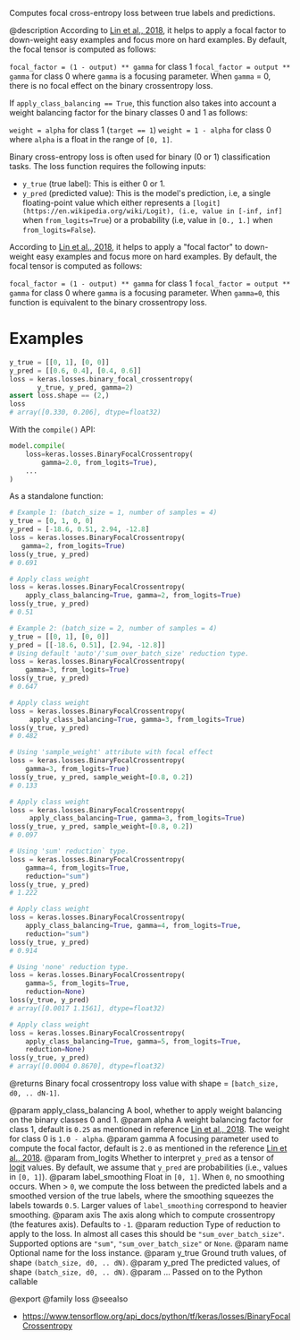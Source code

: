Computes focal cross-entropy loss between true labels and predictions.

@description
According to [Lin et al., 2018](https://arxiv.org/pdf/1708.02002.pdf), it
helps to apply a focal factor to down-weight easy examples and focus more on
hard examples. By default, the focal tensor is computed as follows:

`focal_factor = (1 - output) ** gamma` for class 1
`focal_factor = output ** gamma` for class 0
where `gamma` is a focusing parameter. When `gamma` = 0, there is no focal
effect on the binary crossentropy loss.

If `apply_class_balancing == True`, this function also takes into account a
weight balancing factor for the binary classes 0 and 1 as follows:

`weight = alpha` for class 1 (`target == 1`)
`weight = 1 - alpha` for class 0
where `alpha` is a float in the range of `[0, 1]`.

Binary cross-entropy loss is often used for binary (0 or 1) classification
tasks. The loss function requires the following inputs:

- `y_true` (true label): This is either 0 or 1.
- `y_pred` (predicted value): This is the model's prediction, i.e, a single
    floating-point value which either represents a
    `[logit](https://en.wikipedia.org/wiki/Logit), (i.e, value in [-inf, inf]`
    when `from_logits=True`) or a probability (i.e, value in `[0., 1.]` when
    `from_logits=False`).

According to [Lin et al., 2018](https://arxiv.org/pdf/1708.02002.pdf), it
helps to apply a "focal factor" to down-weight easy examples and focus more
on hard examples. By default, the focal tensor is computed as follows:

`focal_factor = (1 - output) ** gamma` for class 1
`focal_factor = output ** gamma` for class 0
where `gamma` is a focusing parameter. When `gamma=0`, this function is
equivalent to the binary crossentropy loss.

# Examples
```python
y_true = [[0, 1], [0, 0]]
y_pred = [[0.6, 0.4], [0.4, 0.6]]
loss = keras.losses.binary_focal_crossentropy(
       y_true, y_pred, gamma=2)
assert loss.shape == (2,)
loss
# array([0.330, 0.206], dtype=float32)
```
With the `compile()` API:

```python
model.compile(
    loss=keras.losses.BinaryFocalCrossentropy(
        gamma=2.0, from_logits=True),
    ...
)
```

As a standalone function:

```python
# Example 1: (batch_size = 1, number of samples = 4)
y_true = [0, 1, 0, 0]
y_pred = [-18.6, 0.51, 2.94, -12.8]
loss = keras.losses.BinaryFocalCrossentropy(
   gamma=2, from_logits=True)
loss(y_true, y_pred)
# 0.691
```

```python
# Apply class weight
loss = keras.losses.BinaryFocalCrossentropy(
    apply_class_balancing=True, gamma=2, from_logits=True)
loss(y_true, y_pred)
# 0.51
```

```python
# Example 2: (batch_size = 2, number of samples = 4)
y_true = [[0, 1], [0, 0]]
y_pred = [[-18.6, 0.51], [2.94, -12.8]]
# Using default 'auto'/'sum_over_batch_size' reduction type.
loss = keras.losses.BinaryFocalCrossentropy(
    gamma=3, from_logits=True)
loss(y_true, y_pred)
# 0.647
```

```python
# Apply class weight
loss = keras.losses.BinaryFocalCrossentropy(
     apply_class_balancing=True, gamma=3, from_logits=True)
loss(y_true, y_pred)
# 0.482
```

```python
# Using 'sample_weight' attribute with focal effect
loss = keras.losses.BinaryFocalCrossentropy(
    gamma=3, from_logits=True)
loss(y_true, y_pred, sample_weight=[0.8, 0.2])
# 0.133
```

```python
# Apply class weight
loss = keras.losses.BinaryFocalCrossentropy(
     apply_class_balancing=True, gamma=3, from_logits=True)
loss(y_true, y_pred, sample_weight=[0.8, 0.2])
# 0.097
```

```python
# Using 'sum' reduction` type.
loss = keras.losses.BinaryFocalCrossentropy(
    gamma=4, from_logits=True,
    reduction="sum")
loss(y_true, y_pred)
# 1.222
```

```python
# Apply class weight
loss = keras.losses.BinaryFocalCrossentropy(
    apply_class_balancing=True, gamma=4, from_logits=True,
    reduction="sum")
loss(y_true, y_pred)
# 0.914
```

```python
# Using 'none' reduction type.
loss = keras.losses.BinaryFocalCrossentropy(
    gamma=5, from_logits=True,
    reduction=None)
loss(y_true, y_pred)
# array([0.0017 1.1561], dtype=float32)
```

```python
# Apply class weight
loss = keras.losses.BinaryFocalCrossentropy(
    apply_class_balancing=True, gamma=5, from_logits=True,
    reduction=None)
loss(y_true, y_pred)
# array([0.0004 0.8670], dtype=float32)
```

@returns
Binary focal crossentropy loss value
with shape = `[batch_size, d0, .. dN-1]`.

@param apply_class_balancing A bool, whether to apply weight balancing on the
    binary classes 0 and 1.
@param alpha A weight balancing factor for class 1, default is `0.25` as
    mentioned in reference [Lin et al., 2018](
    https://arxiv.org/pdf/1708.02002.pdf).  The weight for class 0 is
    `1.0 - alpha`.
@param gamma A focusing parameter used to compute the focal factor, default is
    `2.0` as mentioned in the reference
    [Lin et al., 2018](https://arxiv.org/pdf/1708.02002.pdf).
@param from_logits Whether to interpret `y_pred` as a tensor of
    [logit](https://en.wikipedia.org/wiki/Logit) values. By default, we
    assume that `y_pred` are probabilities (i.e., values in `[0, 1]`).
@param label_smoothing Float in `[0, 1]`. When `0`, no smoothing occurs.
    When > `0`, we compute the loss between the predicted labels
    and a smoothed version of the true labels, where the smoothing
    squeezes the labels towards `0.5`.
    Larger values of `label_smoothing` correspond to heavier smoothing.
@param axis The axis along which to compute crossentropy (the features axis).
    Defaults to `-1`.
@param reduction Type of reduction to apply to the loss. In almost all cases
    this should be `"sum_over_batch_size"`.
    Supported options are `"sum"`, `"sum_over_batch_size"` or `None`.
@param name Optional name for the loss instance.
@param y_true Ground truth values, of shape `(batch_size, d0, .. dN)`.
@param y_pred The predicted values, of shape `(batch_size, d0, .. dN)`.
@param ... Passed on to the Python callable

@export
@family loss
@seealso
+ <https://www.tensorflow.org/api_docs/python/tf/keras/losses/BinaryFocalCrossentropy>
